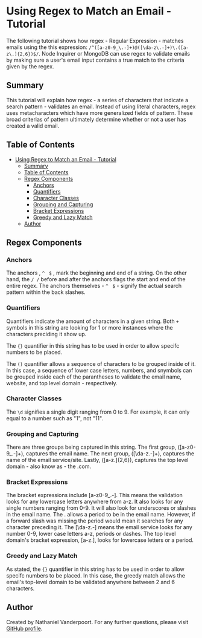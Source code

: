 # Using Regex to Match an Email - Tutorial

The following tutorial shows how regex - Regular Expression - matches emails using the this expression: `/^([a-z0-9_\.-]+)@([\da-z\.-]+)\.([a-z\.]{2,6})$/`. Node Inquirer or MongoDB can use regex to validate emails by making sure a user's email input contains a true match to the criteria given by the regex. 

## Summary

This tutorial will explain how regex - a series of characters that indicate a search pattern - validates an email. Instead of using literal characters, regex uses metacharacters which have more generalized fields of pattern. These broad criterias of pattern ultimately determine whether or not a user has created a valid email. 

## Table of Contents

- [Using Regex to Match an Email - Tutorial](#using-regex-to-match-an-email---tutorial)
  - [Summary](#summary)
  - [Table of Contents](#table-of-contents)
  - [Regex Components](#regex-components)
    - [Anchors](#anchors)
    - [Quantifiers](#quantifiers)
    - [Character Classes](#character-classes)
    - [Grouping and Capturing](#grouping-and-capturing)
    - [Bracket Expressions](#bracket-expressions)
    - [Greedy and Lazy Match](#greedy-and-lazy-match)
  - [Author](#author)

## Regex Components

### Anchors

The anchors , `^ ` `$` , mark the beginning and end of a string. On the other hand, the ```/ /``` before and after the anchors flags the start and end of the entire regex. The anchors themselves - `^ ` `$` - signify the actual search pattern within the back slashes. 

### Quantifiers

Quantifiers indicate the amount of characters in a given string. Both ```+```  symbols in this string are looking for 1 or more instances where the characters preciding it show up. 

The ```{}``` quantifier in this string has to be used in order to allow specifc numbers to be placed.

The ```()``` quantifier allows a sequence of characters to be grouped inside of it. In this case, a sequence of lower case letters, numbers, and snymbols can be grouped inside each of the parantheses to validate the email name, website, and top level domain - respectively. 

### Character Classes

The ```\d``` signifies a single digit ranging from 0 to 9. For example, it can only equal to a number such as "1", not "11". 

### Grouping and Capturing

There are three groups being captured in this string. The first group, ([a-z0-9_\.-]+), captures the email name. The next group, ([\da-z\.-]+), captures the name of the email service/site. Lastly, ([a-z\.]{2,6}), captures the top level domain - also know as - the .com.

### Bracket Expressions

The bracket expressions include [a-z0-9_\.-]. This means the validation looks for any lowercase letters anywhere from a-z. It also looks for any single numbers ranging from 0-9. It will also look for underscores or slashes in the email name. The \. allows a period to be in the email name. However, if a forward slash was missing the period would mean it searches for any character preceding it. The [\da-z\.-] means the email service looks for any number 0-9, lower case letters a-z, periods or dashes. The top level domain's bracket expression, [a-z\.], looks for lowercase letters or a period. 

### Greedy and Lazy Match

As stated, the ```{}``` quantifier in this string has to be used in order to allow specifc numbers to be placed. In this case, the greedy match allows the email's top-level domain to be validated anywhere between 2 and 6 characters. 

## Author

Created by Nathaniel Vanderpoort. For any further questions, please visit [GitHub profile](https://github.com/BigNATE38).
